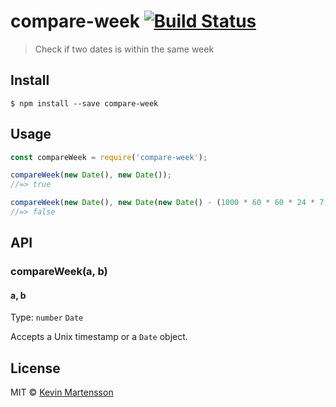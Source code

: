 # compare-week [![Build Status](https://travis-ci.org/kevva/compare-week.svg?branch=master)](https://travis-ci.org/kevva/compare-week)

> Check if two dates is within the same week


## Install

```
$ npm install --save compare-week
```


## Usage

```js
const compareWeek = require('compare-week');

compareWeek(new Date(), new Date());
//=> true

compareWeek(new Date(), new Date(new Date() - (1000 * 60 * 60 * 24 * 7)));
//=> false
```


## API

### compareWeek(a, b)

#### a, b

Type: `number` `Date`

Accepts a Unix timestamp or a `Date` object.


## License

MIT © [Kevin Martensson](http://github.com/kevva)
